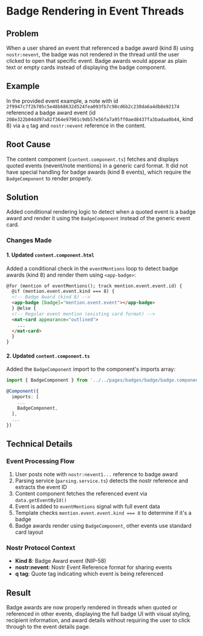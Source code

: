 # Badge Rendering in Event Threads

## Problem
When a user shared an event that referenced a badge award (kind 8) using `nostr:nevent`, the badge was not rendered in the thread until the user clicked to open that specific event. Badge awards would appear as plain text or empty cards instead of displaying the badge component.

## Example
In the provided event example, a note with id `2f9947c7f2b705c5e48b68632d524fea093fb7c98cd6b2c230da6a4db8e92174` referenced a badge award event (id `208e322b04dd97a82f364e97901c9db57e56fa7a95ff0aed8437fa3badaa0b44`, kind 8) via a `q` tag and `nostr:nevent` reference in the content.

## Root Cause
The content component (`content.component.ts`) fetches and displays quoted events (nevent/note mentions) in a generic card format. It did not have special handling for badge awards (kind 8 events), which require the `BadgeComponent` to render properly.

## Solution
Added conditional rendering logic to detect when a quoted event is a badge award and render it using the `BadgeComponent` instead of the generic event card.

### Changes Made

#### 1. Updated `content.component.html`
Added a conditional check in the `eventMentions` loop to detect badge awards (kind 8) and render them using `<app-badge>`:

```html
@for (mention of eventMentions(); track mention.event.event.id) {
  @if (mention.event.event.kind === 8) {
  <!-- Badge Award (kind 8) -->
  <app-badge [badge]="mention.event.event"></app-badge>
  } @else {
  <!-- Regular event mention (existing card format) -->
  <mat-card appearance="outlined">
    ...
  </mat-card>
  }
}
```

#### 2. Updated `content.component.ts`
Added the `BadgeComponent` import to the component's imports array:

```typescript
import { BadgeComponent } from '../../pages/badges/badge/badge.component';

@Component({
  imports: [
    ...
    BadgeComponent,
  ],
  ...
})
```

## Technical Details

### Event Processing Flow
1. User posts note with `nostr:nevent1...` reference to badge award
2. Parsing service (`parsing.service.ts`) detects the nostr reference and extracts the event ID
3. Content component fetches the referenced event via `data.getEventById()`
4. Event is added to `eventMentions` signal with full event data
5. Template checks `mention.event.event.kind === 8` to determine if it's a badge
6. Badge awards render using `BadgeComponent`, other events use standard card layout

### Nostr Protocol Context
- **Kind 8**: Badge Award event (NIP-58)
- **nostr:nevent**: Nostr Event Reference format for sharing events
- **q tag**: Quote tag indicating which event is being referenced

## Result
Badge awards are now properly rendered in threads when quoted or referenced in other events, displaying the full badge UI with visual styling, recipient information, and award details without requiring the user to click through to the event details page.
